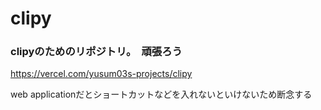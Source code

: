 # clipy
### clipyのためのリポジトリ。　頑張ろう
https://vercel.com/yusum03s-projects/clipy

web applicationだとショートカットなどを入れないといけないため断念する
